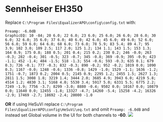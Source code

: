 # Sennheiser EH350
Replace `C:\Program Files\EqualizerAPO\config\config.txt` with:
```
Preamp: -6.0dB
GraphicEQ: 10 -84; 20 6.0; 22 6.0; 23 6.0; 25 6.0; 26 6.0; 28 6.0; 30 6.0; 32 6.0; 35 6.0; 37 6.0; 40 6.0; 42 6.0; 45 6.0; 49 6.0; 52 6.0; 56 6.0; 59 6.0; 64 6.0; 68 6.0; 73 6.0; 78 5.9; 83 5.4; 89 4.7; 95 3.9; 102 3.0; 109 2.5; 117 2.0; 125 1.2; 134 1.1; 143 1.5; 153 1.3; 164 0.9; 175 0.8; 188 0.5; 201 0.4; 215 0.2; 230 0.2; 246 -0.0; 263 -0.3; 282 -0.4; 301 -0.5; 323 -0.7; 345 -0.8; 369 -0.9; 395 -0.9; 423 -1.1; 452 -1.4; 484 -1.5; 518 -1.3; 554 -0.6; 593 -0.3; 635 0.1; 679 0.3; 726 -0.1; 777 -0.3; 832 -0.3; 890 -0.2; 952 -0.2; 1019 0.0; 1090 0.3; 1167 -0.0; 1248 -0.6; 1336 -0.8; 1429 -1.0; 1529 -1.1; 1636 -1.2; 1751 -0.7; 1873 0.2; 2004 0.5; 2145 0.9; 2295 1.2; 2455 1.5; 2627 1.3; 2811 1.5; 3008 1.8; 3219 1.4; 3444 2.0; 3685 4.9; 3943 6.0; 4219 5.8; 4514 1.2; 4830 3.1; 5168 4.0; 5530 3.4; 5917 5.0; 6331 5.5; 6775 2.2; 7249 -1.9; 7756 -3.7; 8299 -3.0; 8880 -0.4; 9502 0.0; 10167 0.0; 10879 0.0; 11640 0.0; 12455 -1.8; 13327 -4.7; 14260 -5.4; 15258 -4.2; 16326 -2.9; 17469 -2.7; 18692 -2.4; 20000 -1.0
```
**OR** if using HeSuVi replace `C:\Program Files\EqualizerAPO\config\HeSuVi\eq.txt` and omit `Preamp: -6.0dB` and instead set Global volume in the UI for both channels to **-60**.
![](https://raw.githubusercontent.com/jaakkopasanen/AutoEq/master/results/Innerfidelity%202017/headphoncecom/onear/Sennheiser%20EH350/Sennheiser%20EH350.png)
